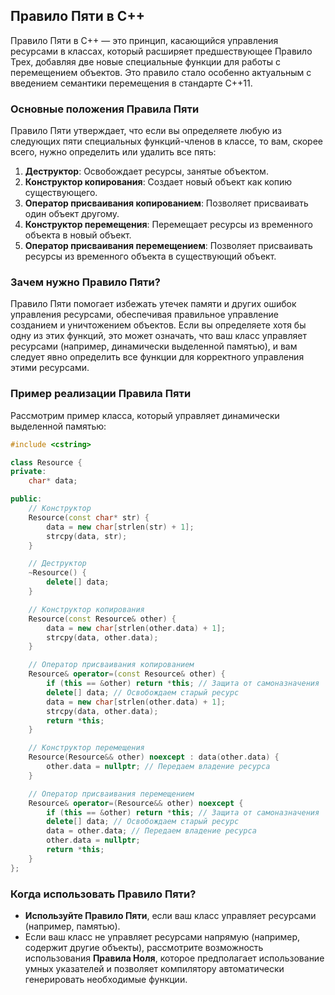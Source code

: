 ## Правило Пяти в C++

Правило Пяти в C++ — это принцип, касающийся управления ресурсами в классах, который расширяет предшествующее Правило Трех, добавляя две новые специальные функции для работы с перемещением объектов. Это правило стало особенно актуальным с введением семантики перемещения в стандарте C++11.

### Основные положения Правила Пяти

Правило Пяти утверждает, что если вы определяете любую из следующих пяти специальных функций-членов в классе, то вам, скорее всего, нужно определить или удалить все пять:

1. **Деструктор**: Освобождает ресурсы, занятые объектом.
2. **Конструктор копирования**: Создает новый объект как копию существующего.
3. **Оператор присваивания копированием**: Позволяет присваивать один объект другому.
4. **Конструктор перемещения**: Перемещает ресурсы из временного объекта в новый объект.
5. **Оператор присваивания перемещением**: Позволяет присваивать ресурсы из временного объекта в существующий объект.

### Зачем нужно Правило Пяти?

Правило Пяти помогает избежать утечек памяти и других ошибок управления ресурсами, обеспечивая правильное управление созданием и уничтожением объектов. Если вы определяете хотя бы одну из этих функций, это может означать, что ваш класс управляет ресурсами (например, динамически выделенной памятью), и вам следует явно определить все функции для корректного управления этими ресурсами.

### Пример реализации Правила Пяти

Рассмотрим пример класса, который управляет динамически выделенной памятью:

```cpp
#include <cstring>

class Resource {
private:
    char* data;

public:
    // Конструктор
    Resource(const char* str) {
        data = new char[strlen(str) + 1];
        strcpy(data, str);
    }

    // Деструктор
    ~Resource() {
        delete[] data;
    }

    // Конструктор копирования
    Resource(const Resource& other) {
        data = new char[strlen(other.data) + 1];
        strcpy(data, other.data);
    }

    // Оператор присваивания копированием
    Resource& operator=(const Resource& other) {
        if (this == &other) return *this; // Защита от самоназначения
        delete[] data; // Освобождаем старый ресурс
        data = new char[strlen(other.data) + 1];
        strcpy(data, other.data);
        return *this;
    }

    // Конструктор перемещения
    Resource(Resource&& other) noexcept : data(other.data) {
        other.data = nullptr; // Передаем владение ресурса
    }

    // Оператор присваивания перемещением
    Resource& operator=(Resource&& other) noexcept {
        if (this == &other) return *this; // Защита от самоназначения
        delete[] data; // Освобождаем старый ресурс
        data = other.data; // Передаем владение ресурса
        other.data = nullptr;
        return *this;
    }
};
```

### Когда использовать Правило Пяти?

- **Используйте Правило Пяти**, если ваш класс управляет ресурсами (например, памятью).
- Если ваш класс не управляет ресурсами напрямую (например, содержит другие объекты), рассмотрите возможность использования **Правила Ноля**, которое предполагает использование умных указателей и позволяет компилятору автоматически генерировать необходимые функции.

